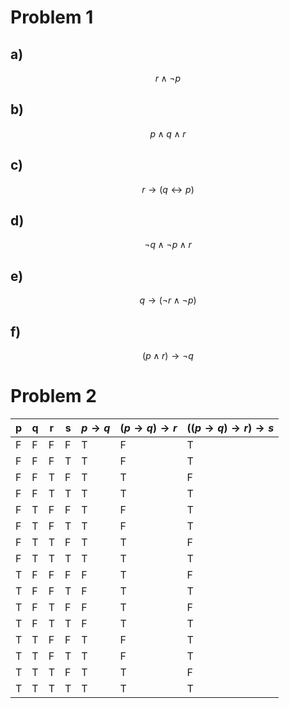 # Problem 1

## a)

$$
r \land \neg p
$$

## b)

$$
p \land q \land r
$$

## c)

$$
r \to (q \leftrightarrow p)
$$

## d)

$$
\neg q \land \neg p \land r
$$

## e)

$$
q \to (\neg r \land \neg p)
$$

## f)

$$
(p \land r) \to \neg q
$$

# Problem 2

|p |q |r |s |$p \to q$|$(p \to q)\to r$|$((p \to q)\to r)\to s$|
|--|--|--|--|---------|----------------|-----------------------|
|F |F |F |F |T        |F               |T                      |
|F |F |F |T |T        |F               |T                      |
|F |F |T |F |T        |T               |F                      |
|F |F |T |T |T        |T               |T                      |
|F |T |F |F |T        |F               |T                      |
|F |T |F |T |T        |F               |T                      |
|F |T |T |F |T        |T               |F                      |
|F |T |T |T |T        |T               |T                      |
|T |F |F |F |F        |T               |F                      |
|T |F |F |T |F        |T               |T                      |
|T |F |T |F |F        |T               |F                      |
|T |F |T |T |F        |T               |T                      |
|T |T |F |F |T        |F               |T                      |
|T |T |F |T |T        |F               |T                      |
|T |T |T |F |T        |T               |F                      |
|T |T |T |T |T        |T               |T                      |

